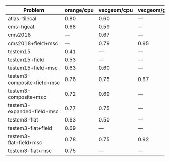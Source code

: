 | Problem                     | orange/cpu | vecgeom/cpu | vecgeom/gpu | orange/gpu |
| --------------------------- | ---------- | ----------- | ----------- | ---------- |
| atlas-tilecal               |       0.80 |        0.60 |           — |          — |
| cms-hgcal                   |       0.68 |        0.59 |           — |          — |
| cms2018                     |          — |        0.67 |           — |          — |
| cms2018+field+msc           |          — |        0.79 |        0.95 |          — |
| testem15                    |       0.41 |           — |           — |          — |
| testem15+field              |       0.53 |           — |           — |       0.59 |
| testem15+field+msc          |       0.63 |        0.60 |           — |          — |
| testem3-composite+field+msc |       0.76 |        0.75 |        0.87 |       0.80 |
| testem3-composite+msc       |       0.72 |        0.69 |           — |          — |
| testem3-expanded+field+msc  |       0.77 |        0.75 |           — |          — |
| testem3-flat                |       0.63 |        0.50 |           — |          — |
| testem3-flat+field          |       0.69 |           — |           — |          — |
| testem3-flat+field+msc      |       0.78 |        0.75 |        0.92 |       0.80 |
| testem3-flat+msc            |       0.75 |           — |           — |          — |
